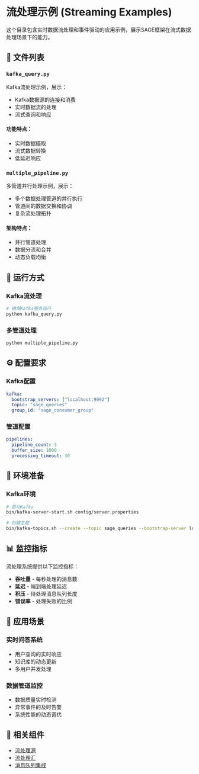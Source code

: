 # 流处理示例 (Streaming Examples)

这个目录包含实时数据流处理和事件驱动的应用示例，展示SAGE框架在流式数据处理场景下的能力。

## 📁 文件列表

### `kafka_query.py`
Kafka流处理示例，展示：
- Kafka数据源的连接和消费
- 实时数据流的处理
- 流式查询和响应

#### 功能特点：
- 实时数据摄取
- 流式数据转换
- 低延迟响应

### `multiple_pipeline.py` 
多管道并行处理示例，展示：
- 多个数据处理管道的并行执行
- 管道间的数据交换和协调
- 复杂流处理拓扑

#### 架构特点：
- 并行管道处理
- 数据分流和合并
- 动态负载均衡

## 🚀 运行方式

### Kafka流处理
```bash
# 确保Kafka服务运行
python kafka_query.py
```

### 多管道处理
```bash
python multiple_pipeline.py
```

## ⚙️ 配置要求

### Kafka配置
```yaml
kafka:
  bootstrap_servers: ["localhost:9092"]
  topic: "sage_queries"
  group_id: "sage_consumer_group"
```

### 管道配置
```yaml
pipelines:
  pipeline_count: 3
  buffer_size: 1000
  processing_timeout: 30
```

## 🔧 环境准备

### Kafka环境
```bash
# 启动Kafka
bin/kafka-server-start.sh config/server.properties

# 创建主题
bin/kafka-topics.sh --create --topic sage_queries --bootstrap-server localhost:9092
```

## 📊 监控指标

流处理系统提供以下监控指标：
- **吞吐量** - 每秒处理的消息数
- **延迟** - 端到端处理延迟
- **积压** - 待处理消息队列长度
- **错误率** - 处理失败的比例

## 🎯 应用场景

### 实时问答系统
- 用户查询的实时响应
- 知识库的动态更新
- 多用户并发处理

### 数据管道监控
- 数据质量实时检测
- 异常事件的及时告警
- 系统性能的动态调优

## 🔗 相关组件

- [流处理源](../../packages/sage-userspace/src/sage/lib/io/source.py)
- [流处理汇](../../packages/sage-userspace/src/sage/lib/io/sink.py)
- [消息队列集成](../../packages/sage-userspace/src/sage/lib/io/)
